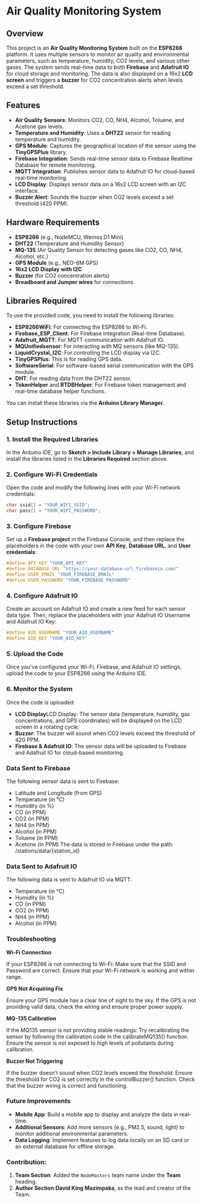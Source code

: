# Air Quality Monitoring System

## Overview
This project is an **Air Quality Monitoring System** built on the **ESP8266** platform. It uses multiple sensors to monitor air quality and environmental parameters, such as temperature, humidity, CO2 levels, and various other gases. The system sends real-time data to both **Firebase** and **Adafruit IO** for cloud storage and monitoring. The data is also displayed on a 16x2 **LCD screen** and triggers a **buzzer** for CO2 concentration alerts when levels exceed a set threshold.

## Features
- **Air Quality Sensors**: Monitors CO2, CO, NH4, Alcohol, Toluene, and Acetone gas levels.
- **Temperature and Humidity**: Uses a **DHT22** sensor for reading temperature and humidity.
- **GPS Module**: Captures the geographical location of the sensor using the **TinyGPSPlus** library.
- **Firebase Integration**: Sends real-time sensor data to Firebase Realtime Database for remote monitoring.
- **MQTT Integration**: Publishes sensor data to Adafruit IO for cloud-based real-time monitoring.
- **LCD Display**: Displays sensor data on a 16x2 LCD screen with an I2C interface.
- **Buzzer Alert**: Sounds the buzzer when CO2 levels exceed a set threshold (420 PPM).

## Hardware Requirements
- **ESP8266** (e.g., NodeMCU, Wemos D1 Mini)
- **DHT22** (Temperature and Humidity Sensor)
- **MQ-135** (Air Quality Sensor for detecting gases like CO2, CO, NH4, Alcohol, etc.)
- **GPS Module** (e.g., NEO-6M GPS)
- **16x2 LCD Display with I2C**
- **Buzzer** (for CO2 concentration alerts)
- **Breadboard and Jumper wires** for connections

## Libraries Required
To use the provided code, you need to install the following libraries:
- **ESP8266WiFi**: For connecting the ESP8266 to Wi-Fi.
- **Firebase_ESP_Client**: For Firebase integration (Real-time Database).
- **Adafruit_MQTT**: For MQTT communication with Adafruit IO.
- **MQUnifiedsensor**: For interacting with MQ sensors (like MQ-135).
- **LiquidCrystal_I2C**: For controlling the LCD display via I2C.
- **TinyGPSPlus**: This is for reading GPS data.
- **SoftwareSerial**: For software-based serial communication with the GPS module.
- **DHT**: For reading data from the DHT22 sensor.
- **TokenHelper** and **RTDBHelper**: For Firebase token management and real-time database helper functions.

You can install these libraries via the **Arduino Library Manager**.

## Setup Instructions

### 1. Install the Required Libraries
In the Arduino IDE, go to **Sketch > Include Library > Manage Libraries**, and install the libraries listed in the **Libraries Required** section above.

### 2. Configure Wi-Fi Credentials
Open the code and modify the following lines with your Wi-Fi network credentials:
```cpp
char ssid[] = "YOUR_WIFI_SSID";
char pass[] = "YOUR_WIFI_PASSWORD";
```

### 3. Configure Firebase
Set up a **Firebase project** in the Firebase Console, and then replace the placeholders in the code with your own **API Key**, **Database URL**, and **User credentials**:
```cpp
#define API_KEY "YOUR_API_KEY"
#define DATABASE_URL "https://your-database-url.firebaseio.com/"
#define USER_EMAIL "YOUR_FIREBASE_EMAIL"
#define USER_PASSWORD "YOUR_FIREBASE_PASSWORD"
```

### 4. Configure Adafruit IO
Create an account on Adafruit IO and create a new feed for each sensor data type. Then, replace the placeholders with your Adafruit IO Username and Adafruit IO Key:
```cpp
#define AIO_USERNAME "YOUR_AIO_USERNAME"
#define AIO_KEY "YOUR_AIO_KEY"
```

### 5. Upload the Code
Once you've configured your Wi-Fi, Firebase, and Adafruit IO settings, upload the code to your ESP8266 using the Arduino IDE.

### 6. Monitor the System
Once the code is uploaded:

- **LCD Display**LCD Display: The sensor data (temperature, humidity, gas concentrations, and GPS coordinates) will be displayed on the LCD screen in a rotating cycle.
- **Buzzer**: The buzzer will sound when CO2 levels exceed the threshold of 420 PPM.
- **Firebase & Adafruit IO**: The sensor data will be uploaded to Firebase and Adafruit IO for cloud-based monitoring.

### Data Sent to Firebase
The following sensor data is sent to Firebase:

- Latitude and Longitude (from GPS)
- Temperature (in °C)
- Humidity (in %)
- CO (in PPM)
- CO2 (in PPM)
- NH4 (in PPM)
- Alcohol (in PPM)
- Toluene (in PPM)
- Acetone (in PPM)
The data is stored in Firebase under the path:
/stations/data/{station_id}

### Data Sent to Adafruit IO
The following data is sent to Adafruit IO via MQTT:

- Temperature (in °C)
- Humidity (in %)
- CO (in PPM)
- CO2 (in PPM)
- NH4 (in PPM)
- Alcohol (in PPM)

### Troubleshooting
**Wi-Fi Connection**

If your ESP8266 is not connecting to Wi-Fi:
Make sure that the SSID and Password are correct.
Ensure that your Wi-Fi network is working and within range.

**GPS Not Acquiring Fix**

Ensure your GPS module has a clear line of sight to the sky.
If the GPS is not providing valid data, check the wiring and ensure proper power supply.

**MQ-135 Calibration** 

If the MQ135 sensor is not providing stable readings:
Try recalibrating the sensor by following the calibration code in the calibrateMQ135() function.
Ensure the sensor is not exposed to high levels of pollutants during calibration.

**Buzzer Not Triggering** 

If the buzzer doesn't sound when CO2 levels exceed the threshold:
Ensure the threshold for CO2 is set correctly in the controlBuzzer() function.
Check that the buzzer wiring is correct and functioning.

### Future Improvements

- **Mobile App**: Build a mobile app to display and analyze the data in real-time.
- **Additional Sensors**: Add more sensors (e.g., PM2.5, sound, light) to monitor additional environmental parameters.
- **Data Logging**: Implement features to log data locally on an SD card or an external database for offline storage.


### Contribution:
1. **Team Section**: Added the `NodeMasters` team name under the **Team** heading.
2. **Author Section**:**David King Mazimpaka**, as the lead and creator of the Team.
